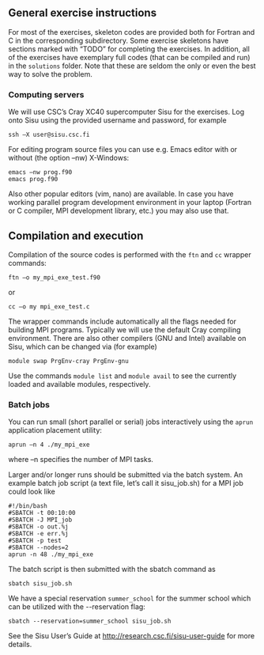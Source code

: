 ## General exercise instructions

For most of the exercises, skeleton codes are provided both for Fortran and C
in the corresponding subdirectory. Some exercise skeletons have sections
marked with “TODO” for completing the exercises. In addition, all of the
exercises have exemplary full codes (that can be compiled and run) in the
`solutions` folder. Note that these are seldom the only or even the best way to
solve the problem.

### Computing servers
We will use CSC’s Cray XC40 supercomputer Sisu for the exercises. Log onto
Sisu using the provided username and password, for example

```
ssh –X user@sisu.csc.fi
```

For editing program source files you can use e.g. Emacs editor with or without
(the option –nw) X-Windows:

```
emacs –nw prog.f90
emacs prog.f90
```

Also other popular editors (vim, nano) are available.
In case you have working parallel program development environment in your
laptop (Fortran or C compiler, MPI development library, etc.) you may also use
that.

## Compilation and execution
Compilation of the source codes is performed with the `ftn` and `cc` wrapper
commands:
```
ftn –o my_mpi_exe_test.f90
```
or
```
cc –o my mpi_exe_test.c
```

The wrapper commands include automatically all the flags needed for building
MPI programs.
Typically we will use the default Cray compiling environment. There are also
other compilers (GNU and Intel) available on Sisu, which  can be changed via
(for example)
```
module swap PrgEnv-cray PrgEnv-gnu
```
Use the commands `module list` and `module avail` to see the currently loaded 
and available modules, respectively.

### Batch jobs

You can run small (short parallel or serial) jobs interactively using the
`aprun` application placement utility:
```
aprun –n 4 ./my_mpi_exe
```
where –n specifies the number of MPI tasks.

Larger and/or longer runs should be submitted via the batch system. An example
batch job script (a text file, let’s call it sisu_job.sh) for a MPI job could
look like
```
#!/bin/bash
#SBATCH -t 00:10:00
#SBATCH -J MPI_job
#SBATCH -o out.%j
#SBATCH -e err.%j
#SBATCH -p test
#SBATCH --nodes=2
aprun -n 48 ./my_mpi_exe
```

The batch script is then submitted with the sbatch command as
```
sbatch sisu_job.sh
```

We have a special reservation `summer_school` for the summer school which 
can be utilized with the --reservation flag:
```
sbatch --reservation=summer_school sisu_job.sh
```

See the Sisu User’s Guide at http://research.csc.fi/sisu-user-guide for more
details.

